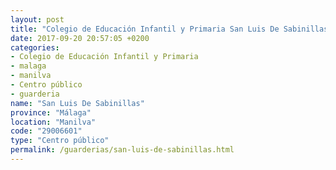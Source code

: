 ```yaml
---
layout: post
title: "Colegio de Educación Infantil y Primaria San Luis De Sabinillas"
date: 2017-09-20 20:57:05 +0200
categories:
- Colegio de Educación Infantil y Primaria
- malaga
- manilva
- Centro público
- guarderia
name: "San Luis De Sabinillas"
province: "Málaga"
location: "Manilva"
code: "29006601"
type: "Centro público"
permalink: /guarderias/san-luis-de-sabinillas.html
---
```


